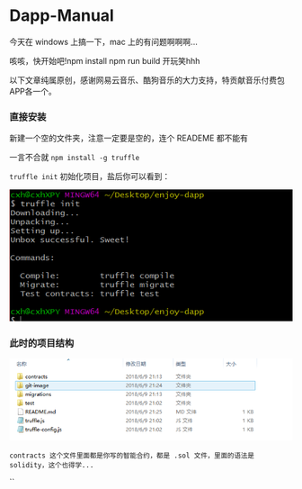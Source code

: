 # Dapp-Manual

今天在 windows 上搞一下，mac 上的有问题啊啊啊... 

咳咳，快开始吧!npm install npm run build 开玩笑hhh

以下文章纯属原创，感谢网易云音乐、酷狗音乐的大力支持，特贡献音乐付费包APP各一个。

### 直接安装

新建一个空的文件夹，注意一定要是空的，连个 READEME 都不能有

一言不合就 `npm install -g truffle `

`truffle init` 初始化项目，盐后你可以看到：

![image](https://github.com/cuixiaohui233/Dapp-Manual-/blob/master/git-image/success.PNG)

### 此时的项目结构

![image](https://github.com/cuixiaohui233/Dapp-Manual-/blob/master/git-image/catalog.png)

`contracts 这个文件里面都是你写的智能合约，都是 .sol 文件，里面的语法是 solidity，这个也得学...`

``
